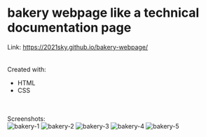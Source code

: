 # bakery webpage like a technical documentation page
Link: 
<a href="https://2021sky.github.io/bakery-webpage/" target="_blank"> https://2021sky.github.io/bakery-webpage/ </a>
<br>
<br>
<br>
Created with:
<br>
   <ul>
     <li>HTML</li>
     <li>CSS</li>
  </ul>
 <br>
 <br>
Screenshots:
<br>
<img src="https://user-images.githubusercontent.com/124482174/235156759-6c4d4932-9c68-44ce-ab6f-1ff5b69f71e7.jpg" alt="bakery-1">
<img src="https://user-images.githubusercontent.com/124482174/235153063-fb9f30da-0d8e-44a9-b902-704bba366323.jpg" alt="bakery-2">
<img src="https://user-images.githubusercontent.com/124482174/235153064-d608eb80-ba01-42f6-8621-76db797f68d0.jpg" alt="bakery-3">
<img src="https://user-images.githubusercontent.com/124482174/235156773-66618cee-b310-4670-8ab0-b9d195e374c9.jpg" alt="bakery-4">
<img src="https://user-images.githubusercontent.com/124482174/235153068-41f4a491-0c13-4922-b360-0b707265920c.jpg" alt="bakery-5">
<br>
<br>


